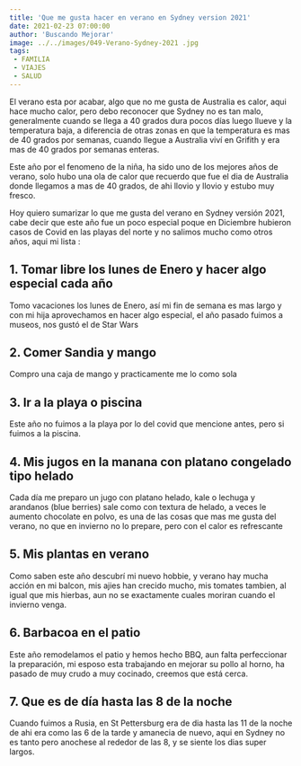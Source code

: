 ```yaml
---
title: 'Que me gusta hacer en verano en Sydney version 2021'
date: 2021-02-23 07:00:00
author: 'Buscando Mejorar'
image: ../../images/049-Verano-Sydney-2021 .jpg
tags:
 - FAMILIA
 - VIAJES
 - SALUD
---
```

El verano esta por acabar, algo que no me gusta de Australia es calor, aqui hace mucho calor, pero debo reconocer que Sydney no es tan malo, generalmente cuando se llega a 40 grados dura pocos días luego llueve y la temperatura baja, a diferencia de otras zonas en que la temperatura es mas de 40 grados por semanas, cuando llegue a Australia viví en Grifith y era mas de 40 grados por semanas enteras.

Este año por el fenomeno de la niña, ha sido uno de los mejores años de verano, solo hubo una ola de calor que recuerdo que fue el dia de Australia donde llegamos a mas de 40 grados, de ahi llovio y llovio y estubo muy fresco.

Hoy quiero sumarizar lo que me gusta del verano en Sydney versión 2021, cabe decir que este año fue un poco especial poque en Diciembre hubieron casos de Covid en las playas del norte y no salimos mucho como otros años, aqui mi lista : 

## 1. Tomar libre los lunes de Enero y hacer algo especial cada año

Tomo vacaciones los lunes de Enero, así mi fin de semana es mas largo y con mi hija aprovechamos en hacer algo especial, el año pasado fuimos a museos, nos gustó el de Star Wars

## 2. Comer Sandia y mango

Compro una caja de mango y practicamente me lo como sola

## 3. Ir a la playa o piscina

 Este año no fuimos a la playa por lo del covid que mencione antes, pero si fuimos a la piscina.

## 4. Mis jugos en la manana con platano congelado tipo helado

Cada día me preparo un jugo con platano helado, kale o lechuga y arandanos (blue berries) sale como con textura de helado, a veces le aumento chocolate en polvo, es una de las cosas que mas me gusta del verano, no que en invierno no lo prepare, pero con el calor es refrescante

## 5. Mis plantas en verano

Como saben este año descubrí mi nuevo hobbie, y verano hay mucha acción en mi balcon, mis ajies han crecido mucho, mis tomates tambien, al igual que mis hierbas, aun no se exactamente cuales moriran cuando el invierno venga.

## 6. Barbacoa en el patio

Este año remodelamos el patio y hemos hecho BBQ, aun falta perfeccionar la preparación, mi esposo esta trabajando en mejorar su pollo al horno, ha pasado de muy crudo a muy cocinado, creemos que está cerca.

## 7. Que es de día hasta las 8 de la noche

Cuando fuimos a Rusia, en St Pettersburg era de dia hasta las 11 de la noche de ahi era como las 6 de la tarde y amanecia de nuevo, aqui en Sydney no es tanto pero anochese al rededor de las 8, y se siente los dias super largos.
